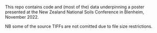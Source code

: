 This repo contains code and (most of the) data underpinning a poster presented at the New Zealand National Soils Conference in Blenheim, November 2022. 

NB some of the source TIFFs are not comitted due to file size restrictions.
